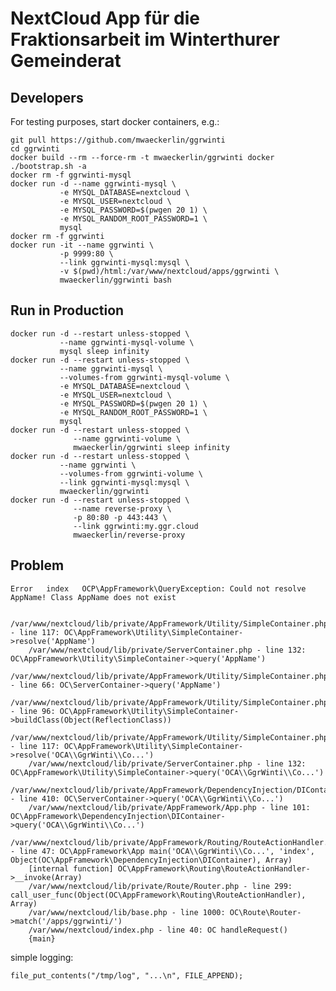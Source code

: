 # NextCloud App für die Fraktionsarbeit im Winterthurer Gemeinderat

## Developers

For testing purposes, start docker containers, e.g.:

    git pull https://github.com/mwaeckerlin/ggrwinti
    cd ggrwinti
    docker build --rm --force-rm -t mwaeckerlin/ggrwinti docker
    ./bootstrap.sh -a
    docker rm -f ggrwinti-mysql
    docker run -d --name ggrwinti-mysql \
               -e MYSQL_DATABASE=nextcloud \
               -e MYSQL_USER=nextcloud \
               -e MYSQL_PASSWORD=$(pwgen 20 1) \
               -e MYSQL_RANDOM_ROOT_PASSWORD=1 \
               mysql
    docker rm -f ggrwinti
    docker run -it --name ggrwinti \
               -p 9999:80 \
               --link ggrwinti-mysql:mysql \
               -v $(pwd)/html:/var/www/nextcloud/apps/ggrwinti \
               mwaeckerlin/ggrwinti bash

## Run in Production

    docker run -d --restart unless-stopped \
               --name ggrwinti-mysql-volume \
               mysql sleep infinity
    docker run -d --restart unless-stopped \
               --name ggrwinti-mysql \
               --volumes-from ggrwinti-mysql-volume \
               -e MYSQL_DATABASE=nextcloud \
               -e MYSQL_USER=nextcloud \
               -e MYSQL_PASSWORD=$(pwgen 20 1) \
               -e MYSQL_RANDOM_ROOT_PASSWORD=1 \
               mysql
    docker run -d --restart unless-stopped \
                  --name ggrwinti-volume \
                  mwaeckerlin/ggrwinti sleep infinity
    docker run -d --restart unless-stopped \
               --name ggrwinti \
               --volumes-from ggrwinti-volume \
               --link ggrwinti-mysql:mysql \
               mwaeckerlin/ggrwinti
    docker run -d --restart unless-stopped \
                  --name reverse-proxy \
                  -p 80:80 -p 443:443 \
                  --link ggrwinti:my.ggr.cloud
                  mwaeckerlin/reverse-proxy

## Problem

```
Error	index	OCP\AppFramework\QueryException: Could not resolve AppName! Class AppName does not exist

    /var/www/nextcloud/lib/private/AppFramework/Utility/SimpleContainer.php - line 117: OC\AppFramework\Utility\SimpleContainer->resolve('AppName')
    /var/www/nextcloud/lib/private/ServerContainer.php - line 132: OC\AppFramework\Utility\SimpleContainer->query('AppName')
    /var/www/nextcloud/lib/private/AppFramework/Utility/SimpleContainer.php - line 66: OC\ServerContainer->query('AppName')
    /var/www/nextcloud/lib/private/AppFramework/Utility/SimpleContainer.php - line 96: OC\AppFramework\Utility\SimpleContainer->buildClass(Object(ReflectionClass))
    /var/www/nextcloud/lib/private/AppFramework/Utility/SimpleContainer.php - line 117: OC\AppFramework\Utility\SimpleContainer->resolve('OCA\\GgrWinti\\Co...')
    /var/www/nextcloud/lib/private/ServerContainer.php - line 132: OC\AppFramework\Utility\SimpleContainer->query('OCA\\GgrWinti\\Co...')
    /var/www/nextcloud/lib/private/AppFramework/DependencyInjection/DIContainer.php - line 410: OC\ServerContainer->query('OCA\\GgrWinti\\Co...')
    /var/www/nextcloud/lib/private/AppFramework/App.php - line 101: OC\AppFramework\DependencyInjection\DIContainer->query('OCA\\GgrWinti\\Co...')
    /var/www/nextcloud/lib/private/AppFramework/Routing/RouteActionHandler.php - line 47: OC\AppFramework\App main('OCA\\GgrWinti\\Co...', 'index', Object(OC\AppFramework\DependencyInjection\DIContainer), Array)
    [internal function] OC\AppFramework\Routing\RouteActionHandler->__invoke(Array)
    /var/www/nextcloud/lib/private/Route/Router.php - line 299: call_user_func(Object(OC\AppFramework\Routing\RouteActionHandler), Array)
    /var/www/nextcloud/lib/base.php - line 1000: OC\Route\Router->match('/apps/ggrwinti/')
    /var/www/nextcloud/index.php - line 40: OC handleRequest()
    {main}
```

simple logging:

    file_put_contents("/tmp/log", "...\n", FILE_APPEND);
